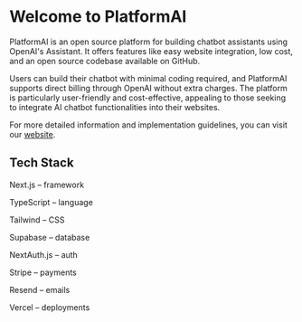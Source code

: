 # Welcome to PlatformAI

PlatformAI is an open source platform for building chatbot assistants using OpenAI's Assistant. It offers features like easy website integration, low cost, and an open source codebase available on GitHub.

Users can build their chatbot with minimal coding required, and PlatformAI supports direct billing through OpenAI without extra charges. The platform is particularly user-friendly and cost-effective, appealing to those seeking to integrate AI chatbot functionalities into their websites.

For more detailed information and implementation guidelines, you can visit our [website](https://platform-ai-ashen.vercel.app/).

## Tech Stack

Next.js – framework

TypeScript – language

Tailwind – CSS

Supabase – database

NextAuth.js – auth

Stripe – payments

Resend – emails

Vercel – deployments
